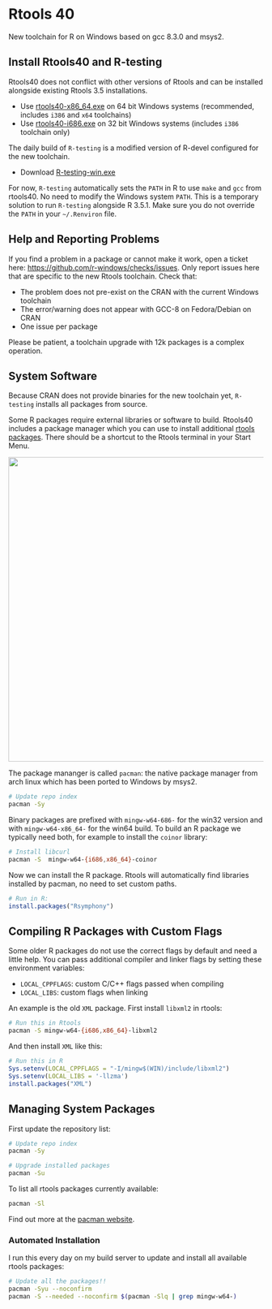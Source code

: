 # Rtools 40

New toolchain for R on Windows based on gcc 8.3.0 and msys2.

## Install Rtools40 and R-testing

Rtools40 does not conflict with other versions of Rtools and can be installed alongside existing Rtools 3.5 installations.

- Use [rtools40-x86_64.exe](rtools40-x86_64.exe) on 64 bit Windows systems (recommended, includes `i386` and `x64` toolchains)
- Use [rtools40-i686.exe](rtools40-i686.exe) on 32 bit Windows systems (includes `i386` toolchain only)

The daily build of `R-testing` is a modified version of R-devel configured for the new toolchain. 

- Download [R-testing-win.exe](R-testing-win.exe)

For now, `R-testing` automatically sets the `PATH` in R to use `make` and `gcc` from rtools40. No need to modify the Windows system `PATH`. This is a temporary solution to run `R-testing` alongside R 3.5.1. Make sure you do not override the `PATH` in your `~/.Renviron` file.

## Help and Reporting Problems

If you find a problem in a package or cannot make it work, open a ticket here: https://github.com/r-windows/checks/issues. Only report issues here that are specific to the new Rtools toolchain. Check that:

 - The problem does not pre-exist on the CRAN with the current Windows toolchain
 - The error/warning does not appear with GCC-8 on Fedora/Debian on CRAN
 - One issue per package

Please be patient, a toolchain upgrade with 12k packages is a complex operation.

## System Software

Because CRAN does not provide binaries for the new toolchain yet, `R-testing` installs all packages from source.

Some R packages require external libraries or software to build. Rtools40 includes a package manager which you can use to install additional [rtools packages](https://github.com/r-windows/rtools-packages). There should be a shortcut to the Rtools terminal in your Start Menu.

<img src="https://i.imgur.com/Ob34TLi.png" width="600">

The package mananger is called `pacman`: the native package manager from arch linux which has been ported to Windows by msys2.

```sh
# Update repo index
pacman -Sy
```

Binary packages are prefixed with `mingw-w64-686-` for the win32 version and with `mingw-w64-x86_64-` for the win64 build. To build an R package we typically need both, for example to install the `coinor` library:

```sh
# Install libcurl
pacman -S  mingw-w64-{i686,x86_64}-coinor
```

Now we can install the R package. Rtools will automatically find libraries installed by pacman, no need to set custom paths.

```r
# Run in R:
install.packages("Rsymphony")
```


## Compiling R Packages with Custom Flags

Some older R packages do not use the correct flags by default and need a little help. You can pass additional compiler and linker flags by setting these environment variables:

 - `LOCAL_CPPFLAGS`: custom C/C++ flags passed when compiling
 - `LOCAL_LIBS`: custom flags when linking

An example is the old `XML` package. First install `libxml2` in rtools:

```sh
# Run this in Rtools
pacman -S mingw-w64-{i686,x86_64}-libxml2
```

And then install `XML` like this:


```r
# Run this in R
Sys.setenv(LOCAL_CPPFLAGS = "-I/mingw$(WIN)/include/libxml2")
Sys.setenv(LOCAL_LIBS = '-llzma')
install.packages("XML")
```

## Managing System Packages

First update the repository list:

```sh
# Update repo index
pacman -Sy

# Upgrade installed packages
pacman -Su
```

To list all rtools packages currently available:

```sh
pacman -Sl
```

Find out more at the [pacman website](https://wiki.archlinux.org/index.php/pacman).


### Automated Installation

I run this every day on my build server to update and install all available rtools packages:

```sh
# Update all the packages!!
pacman -Syu --noconfirm
pacman -S --needed --noconfirm $(pacman -Slq | grep mingw-w64-)
```



